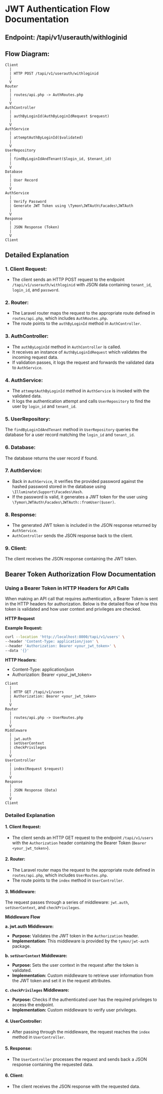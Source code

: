 # JWT Authentication Flow Documentation

## Endpoint: /tapi/v1/userauth/withloginid

## Flow Diagram:

```text
Client
  |
  | HTTP POST /tapi/v1/userauth/withloginid
  |
  V
Router
  |
  | routes/api.php -> AuthRoutes.php
  |
  V
AuthController
  |
  | authByLoginId(AuthByLoginIdRequest $request)
  |
  V
AuthService
  |
  | attemptAuthByLoginId($validated)
  |
  V
UserRepository
  |
  | findByLoginIdAndTenant($login_id, $tenant_id)
  |
  V
Database
  |
  | User Record
  |
  V
AuthService
  |
  | Verify Password
  | Generate JWT Token using \Tymon\JWTAuth\Facades\JWTAuth
  |
  V
Response
  |
  | JSON Response (Token)
  |
  V
Client

```

## Detailed Explanation

### 1. Client Request:

+ The client sends an HTTP POST request to the endpoint `/tapi/v1/userauth/withloginid` with JSON data containing `tenant_id`, `login_id`, and `password`.

### 2. Router:

+ The Laravel router maps the request to the appropriate route defined in `routes/api.php`, which includes `AuthRoutes.php`.
+ The route points to the `authByLoginId` method in `AuthController`.

### 3. AuthController:

+ The `authByLoginId` method in `AuthController` is called.
+ It receives an instance of `AuthByLoginIdRequest` which validates the incoming request data.
+ If validation passes, it logs the request and forwards the validated data to `AuthService`.

### 4. AuthService:

+ The `attemptAuthByLoginId` method in `AuthService` is invoked with the validated data.
+ It logs the authentication attempt and calls `UserRepository` to find the user by `login_id` and `tenant_id`.

### 5. UserRepository:

The `findByLoginIdAndTenant` method in `UserRepository` queries the database for a user record matching the `login_id` and `tenant_id`.

### 6. Database:

The database returns the user record if found.

### 7. AuthService:

+ Back in `AuthService`, it verifies the provided password against the hashed password stored in the database using `\Illuminate\Support\Facades\Hash`.
+ If the password is valid, it generates a JWT token for the user using `\Tymon\JWTAuth\Facades\JWTAuth::fromUser($user)`.

### 8. Response:

+ The generated JWT token is included in the JSON response returned by `AuthService`.
+ `AuthController` sends the JSON response back to the client.

### 9. Client:

The client receives the JSON response containing the JWT token.

## Bearer Token Authorization Flow Documentation

### Using a Bearer Token in HTTP Headers for API Calls
When making an API call that requires authentication, a Bearer Token is sent in the HTTP headers for authorization. Below is the detailed flow of how this token is validated and how user context and privileges are checked.

**HTTP Request**

**Example Request:**

```sh
curl --location 'http://localhost:8000/tapi/v1/users' \
--header 'Content-Type: application/json' \
--header 'Authorization: Bearer <your_jwt_token>' \
--data '{}'
```

**HTTP Headers:**

+ Content-Type: application/json
+ Authorization: Bearer <your_jwt_token>

```text
Client
  |
  | HTTP GET /tapi/v1/users
  | Authorization: Bearer <your_jwt_token>
  |
  V
Router
  |
  | routes/api.php -> UserRoutes.php
  |
  V
Middleware
  |
  | jwt.auth
  | setUserContext
  | checkPrivileges
  |
  V
UserController
  |
  | index(Request $request)
  |
  V
Response
  |
  | JSON Response (Data)
  |
  V
Client
```
### Detailed Explanation

#### 1. Client Request:
+ The client sends an HTTP GET request to the endpoint `/tapi/v1/users` with the `Authorization` header containing the Bearer Token (`Bearer <your_jwt_token>`).

#### 2. Router:

+ The Laravel router maps the request to the appropriate route defined in `routes/api.php`, which includes `UserRoutes.php`.
+ The route points to the `index` method in `UserController`.

#### 3. Middleware:

The request passes through a series of middleware: `jwt.auth`, `setUserContext`, and `checkPrivileges`.

**Middleware Flow**

**a. jwt.auth Middleware:**

+ **Purpose:** Validates the JWT token in the `Authorization` header.
+ **Implementation:** This middleware is provided by the `tymon/jwt-auth` package.

**b. `setUserContext` Middleware:**

+ **Purpose:** Sets the user context in the request after the token is validated.
+ **Implementation:** Custom middleware to retrieve user information from the JWT token and set it in the request attributes.

**c. `checkPrivileges` Middleware:**

+ **Purpose:** Checks if the authenticated user has the required privileges to access the endpoint.
+ **Implementation:** Custom middleware to verify user privileges.

#### 4. UserController:
+ After passing through the middleware, the request reaches the `index` method in `UserController`.

#### 5. Response:

+ The `UserController` processes the request and sends back a JSON response containing the requested data.

#### 6. Client:

+ The client receives the JSON response with the requested data.
